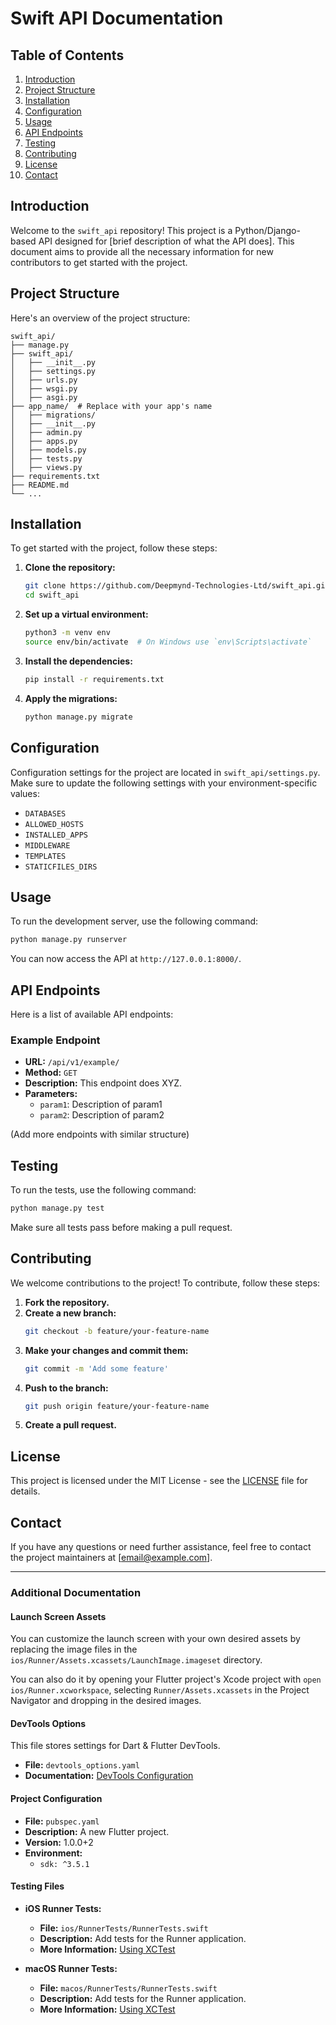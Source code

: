 # Swift API Documentation

## Table of Contents
1. [Introduction](#introduction)
2. [Project Structure](#project-structure)
3. [Installation](#installation)
4. [Configuration](#configuration)
5. [Usage](#usage)
6. [API Endpoints](#api-endpoints)
7. [Testing](#testing)
8. [Contributing](#contributing)
9. [License](#license)
10. [Contact](#contact)

## Introduction
Welcome to the `swift_api` repository! This project is a Python/Django-based API designed for [brief description of what the API does]. This document aims to provide all the necessary information for new contributors to get started with the project.

## Project Structure
Here's an overview of the project structure:

```
swift_api/
├── manage.py
├── swift_api/
│   ├── __init__.py
│   ├── settings.py
│   ├── urls.py
│   ├── wsgi.py
│   ├── asgi.py
├── app_name/  # Replace with your app's name
│   ├── migrations/
│   ├── __init__.py
│   ├── admin.py
│   ├── apps.py
│   ├── models.py
│   ├── tests.py
│   ├── views.py
├── requirements.txt
├── README.md
└── ...
```

## Installation
To get started with the project, follow these steps:

1. **Clone the repository:**
   ```bash
   git clone https://github.com/Deepmynd-Technologies-Ltd/swift_api.git
   cd swift_api
   ```

2. **Set up a virtual environment:**
   ```bash
   python3 -m venv env
   source env/bin/activate  # On Windows use `env\Scripts\activate`
   ```

3. **Install the dependencies:**
   ```bash
   pip install -r requirements.txt
   ```

4. **Apply the migrations:**
   ```bash
   python manage.py migrate
   ```

## Configuration
Configuration settings for the project are located in `swift_api/settings.py`. Make sure to update the following settings with your environment-specific values:

- `DATABASES`
- `ALLOWED_HOSTS`
- `INSTALLED_APPS`
- `MIDDLEWARE`
- `TEMPLATES`
- `STATICFILES_DIRS`

## Usage
To run the development server, use the following command:

```bash
python manage.py runserver
```

You can now access the API at `http://127.0.0.1:8000/`.

## API Endpoints
Here is a list of available API endpoints:

### Example Endpoint
- **URL:** `/api/v1/example/`
- **Method:** `GET`
- **Description:** This endpoint does XYZ.
- **Parameters:**
  - `param1`: Description of param1
  - `param2`: Description of param2

(Add more endpoints with similar structure)

## Testing
To run the tests, use the following command:

```bash
python manage.py test
```

Make sure all tests pass before making a pull request.

## Contributing
We welcome contributions to the project! To contribute, follow these steps:

1. **Fork the repository.**
2. **Create a new branch:**
   ```bash
   git checkout -b feature/your-feature-name
   ```
3. **Make your changes and commit them:**
   ```bash
   git commit -m 'Add some feature'
   ```
4. **Push to the branch:**
   ```bash
   git push origin feature/your-feature-name
   ```
5. **Create a pull request.**

## License
This project is licensed under the MIT License - see the [LICENSE](LICENSE) file for details.

## Contact
If you have any questions or need further assistance, feel free to contact the project maintainers at [email@example.com].

---

### Additional Documentation

#### Launch Screen Assets
You can customize the launch screen with your own desired assets by replacing the image files in the `ios/Runner/Assets.xcassets/LaunchImage.imageset` directory.

You can also do it by opening your Flutter project's Xcode project with `open ios/Runner.xcworkspace`, selecting `Runner/Assets.xcassets` in the Project Navigator and dropping in the desired images.

#### DevTools Options
This file stores settings for Dart & Flutter DevTools.

- **File:** `devtools_options.yaml`
- **Documentation:** [DevTools Configuration](https://docs.flutter.dev/tools/devtools/extensions#configure-extension-enablement-states)

#### Project Configuration
- **File:** `pubspec.yaml`
- **Description:** A new Flutter project.
- **Version:** 1.0.0+2
- **Environment:**
  - `sdk: ^3.5.1`

#### Testing Files
- **iOS Runner Tests:**
  - **File:** `ios/RunnerTests/RunnerTests.swift`
  - **Description:** Add tests for the Runner application.
  - **More Information:** [Using XCTest](https://developer.apple.com/documentation/xctest)
  
- **macOS Runner Tests:**
  - **File:** `macos/RunnerTests/RunnerTests.swift`
  - **Description:** Add tests for the Runner application.
  - **More Information:** [Using XCTest](https://developer.apple.com/documentation/xctest)
